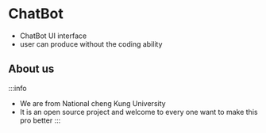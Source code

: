 # ChatBot
- ChatBot UI interface  
- user can produce without the coding ability

## About us
:::info
- We are from National cheng Kung University
- It is an open source project and welcome to every one want to make this pro better
:::
